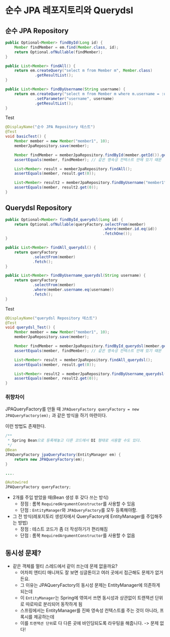 # 순수 JPA 레포지토리와 Querydsl

## 순수 JPA Repository
```java
public Optional<Member> findById(Long id) {
    Member findMember = em.find(Member.class, id);
    return Optional.ofNullable(findMember);
}

public List<Member> findAll() {
    return em.createQuery("select m from Member m", Member.class)
             .getResultList();
}

public List<Member> findByUsername(String username) {
    return em.createQuery("select m from Member m where m.username = :username", Member.class)
             .setParameter("username", username)
             .getResultList();
}
```

Test
```java
@DisplayName("순수 JPA Repository 테스트")
@Test
void basicTest() {
    Member member = new Member("member1", 10);
    memberJpaRepository.save(member);

    Member findMember = memberJpaRepository.findById(member.getId()).get();
    assertEquals(member, findMember); // 같은 영속성 컨텍스트 안에 있기 때문

    List<Member> result = memberJpaRepository.findAll();
    assertEquals(member, result.get(0));

    List<Member> result2 = memberJpaRepository.findByUsername("member1");
    assertEquals(member, result2.get(0));
}
```

## Querydsl Repository
```java
public Optional<Member> findById_querydsl(Long id) {
    return Optional.ofNullable(queryFactory.selectFrom(member)
                                           .where(member.id.eq(id))
                                           .fetchOne());
}

public List<Member> findAll_querydsl() {
    return queryFactory
            .selectFrom(member)
            .fetch();
}

public List<Member> findByUsername_querydsl(String username) {
    return queryFactory
            .selectFrom(member)
            .where(member.username.eq(username))
            .fetch();
}
```


Test
```java
@DisplayName("querydsl Repository 테스트")
@Test
void querydsl_Test() {
    Member member = new Member("member1", 10);
    memberJpaRepository.save(member);

    Member findMember = memberJpaRepository.findById_querydsl(member.getId()).get();
    assertEquals(member, findMember); // 같은 영속성 컨텍스트 안에 있기 때문

    List<Member> result = memberJpaRepository.findAll_querydsl();
    assertEquals(member, result.get(0));

    List<Member> result2 = memberJpaRepository.findByUsername_querydsl("member1");
    assertEquals(member, result2.get(0));
}
```


### 취향차이
JPAQueryFactory를 만들 때
`JPAQueryFactory queryFactory = new JPAQueryFactory(em);` 과 같은 방식을 하기 마련이다.

이런 방법도 존재한다.
```java
/**
 * Spring Bean으로 등록해놓고 다른 코드에서 DI 형태로 사용할 수도 있다.
 */
@Bean
JPAQueryFactory jpaQueryFactory(EntityManager em) {
    return new JPAQueryFactory(em);
}

....

@Autowired
JPAQueryFactory queryFactory;
```

- 2개를 주입 받았을 때(Bean 생성 후 갖다 쓰는 방식)
    - 장점 : 롬복 `RequiredArgumentConstructor`를 사용할 수 있음
    - 단점 : `EntityManager`와 `JPAQueryFactory`를 모두 등록해야함.
- 그 전 방식(레포지토리 생성자에서 QueryFactory에 EntityManager를 주입해주는 방법)
    - 장점 : 테스트 코드가 좀 더 작성하기가 편리해짐
    - 단점 : 롬복 `RequiredArgumentConstructor`를 사용할 수 없음
    

## 동시성 문제?
- 같은 객체를 멀티 스레드에서 같이 쓰는데 문제 없을까요?
    - 어차피 엔티티 매니져도 잘 보면 싱글톤이고 여러 곳에서 접근해도 문제가 없거든요.
    - 그 이유는 JPAQueryFactory의 동시성 문제는 EntityManager에 의존하게 되는데
    - 이 `EntityManager`는 Spring에 엮여서 쓰면 동시성과 상관없이 트랜잭션 단위로 따로따로 분리되어 동작하게 됨
    - 스프링에서는 EntityManager를 진짜 영속성 컨텍스트를 주는 것이 아니라, 프록시를 제공하는데
    - 이를 `트랜잭션 단위`로 다 다른 곳에 바인딩되도록 라우팅을 해줍니다.
    -> 문제 없다!
      